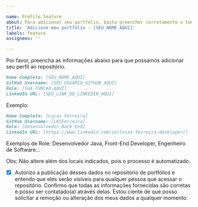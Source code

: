 ```yaml
---

name: Profile feature
about: Para adicionar seu portfólio, basta preencher corretamente o template.
title: 'Adicione meu portfólio - [SEU_NOME_AQUI]'
labels: feature
assignees: ''

---
```


Por favor, preencha as informações abaixo para que possamos adicionar seu perfil ao repositório.

```md
Nome Completo: [SEU_NOME_AQUI]
GitHub Username: [SEU_USUARIO_GITHUB_AQUI]
Role: [SUA_FUNCAO_AQUI] 
LinkedIn URL: [SEU_LINK_DO_LINKEDIN_AQUI]
```

Exemplo:
```md
Nome Completo: [Lucas Ferreira]
GitHub Username: [LKSFerreira]
Role: [Desenvolvedor Back-End]
LinkedIn URL: [https://www.linkedin.com/in/lucas-ferreira-developer/]
```
Exemplos de Role: Desenvolvedor Java, Front-End Developer, Engenheiro de Software...

Obs: Não altere além dos locais indicados, pois o processo é automatizado.

- [x] Autorizo a publicação desses dados no repositório de portfólios e entendo que eles serão visíveis para qualquer pessoa que acessar o repositório. Confirmo que todas as informações fornecidas são corretas e posso ser contatado(a) através delas. Estou ciente de que posso solicitar a remoção ou alteração dos meus dados a qualquer momento.